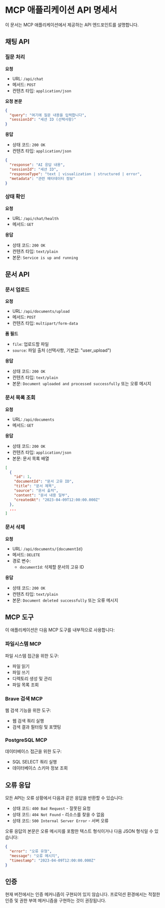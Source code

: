 # MCP 애플리케이션 API 명세서

이 문서는 MCP 애플리케이션에서 제공하는 API 엔드포인트를 설명합니다.

## 채팅 API

### 질문 처리

**요청**
- URL: `/api/chat`
- 메서드: `POST`
- 컨텐츠 타입: `application/json`

**요청 본문**
```json
{
  "query": "여기에 질문 내용을 입력합니다",
  "sessionId": "세션 ID (선택사항)"
}
```

**응답**
- 상태 코드: `200 OK`
- 컨텐츠 타입: `application/json`

```json
{
  "response": "AI 응답 내용",
  "sessionId": "세션 ID",
  "responseType": "text | visualization | structured | error",
  "metadata": "관련 메타데이터 정보"
}
```

### 상태 확인

**요청**
- URL: `/api/chat/health`
- 메서드: `GET`

**응답**
- 상태 코드: `200 OK`
- 컨텐츠 타입: `text/plain`
- 본문: `Service is up and running`

## 문서 API

### 문서 업로드

**요청**
- URL: `/api/documents/upload`
- 메서드: `POST`
- 컨텐츠 타입: `multipart/form-data`

**폼 필드**
- `file`: 업로드할 파일
- `source`: 파일 출처 (선택사항, 기본값: "user_upload")

**응답**
- 상태 코드: `200 OK`
- 컨텐츠 타입: `text/plain`
- 본문: `Document uploaded and processed successfully` 또는 오류 메시지

### 문서 목록 조회

**요청**
- URL: `/api/documents`
- 메서드: `GET`

**응답**
- 상태 코드: `200 OK`
- 컨텐츠 타입: `application/json`
- 본문: 문서 목록 배열

```json
[
  {
    "id": 1,
    "documentId": "문서 고유 ID",
    "title": "문서 제목",
    "source": "문서 출처",
    "content": "문서 내용 일부",
    "createdAt": "2023-04-09T12:00:00.000Z"
  },
  ...
]
```

### 문서 삭제

**요청**
- URL: `/api/documents/{documentId}`
- 메서드: `DELETE`
- 경로 변수:
  - `documentId`: 삭제할 문서의 고유 ID

**응답**
- 상태 코드: `200 OK`
- 컨텐츠 타입: `text/plain`
- 본문: `Document deleted successfully` 또는 오류 메시지

## MCP 도구

이 애플리케이션은 다음 MCP 도구를 내부적으로 사용합니다:

### 파일시스템 MCP

파일 시스템 접근을 위한 도구:
- 파일 읽기
- 파일 쓰기
- 디렉토리 생성 및 관리
- 파일 목록 조회

### Brave 검색 MCP

웹 검색 기능을 위한 도구:
- 웹 검색 쿼리 실행
- 검색 결과 필터링 및 포맷팅

### PostgreSQL MCP

데이터베이스 접근을 위한 도구:
- SQL SELECT 쿼리 실행
- 데이터베이스 스키마 정보 조회

## 오류 응답

모든 API는 오류 상황에서 다음과 같은 응답을 반환할 수 있습니다:

- 상태 코드: `400 Bad Request` - 잘못된 요청
- 상태 코드: `404 Not Found` - 리소스를 찾을 수 없음
- 상태 코드: `500 Internal Server Error` - 서버 오류

오류 응답의 본문은 오류 메시지를 포함한 텍스트 형식이거나 다음 JSON 형식일 수 있습니다:

```json
{
  "error": "오류 유형",
  "message": "오류 메시지",
  "timestamp": "2023-04-09T12:00:00.000Z"
}
```

## 인증

현재 버전에서는 인증 메커니즘이 구현되어 있지 않습니다. 프로덕션 환경에서는 적절한 인증 및 권한 부여 메커니즘을 구현하는 것이 권장됩니다.
